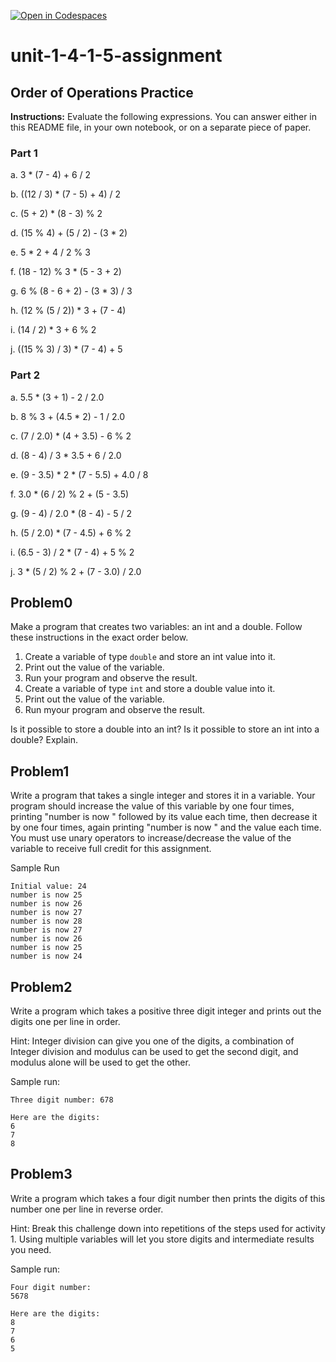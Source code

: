 [![Open in Codespaces](https://classroom.github.com/assets/launch-codespace-2972f46106e565e64193e422d61a12cf1da4916b45550586e14ef0a7c637dd04.svg)](https://classroom.github.com/open-in-codespaces?assignment_repo_id=15859851)
# unit-1-4-1-5-assignment

## Order of Operations Practice
**Instructions:** Evaluate the following expressions.  You can answer either in this README file, in your own notebook, or on a separate piece of paper.
### Part 1
a. 3 * (7 - 4) + 6 / 2

b. ((12 / 3) * (7 - 5) + 4) / 2

c. (5 + 2) * (8 - 3) % 2

d. (15 % 4) + (5 / 2) - (3 * 2)

e. 5 * 2 + 4 / 2 % 3

f. (18 - 12) % 3 * (5 - 3 + 2)

g. 6 % (8 - 6 + 2) - (3 * 3) / 3

h. (12 % (5 / 2)) * 3 + (7 - 4)

i. (14 / 2) * 3 + 6 % 2

j. ((15 % 3) / 3) * (7 - 4) + 5

### Part 2
a. 5.5 * (3 + 1) - 2 / 2.0

b. 8 % 3 + (4.5 * 2) - 1 / 2.0

c. (7 / 2.0) * (4 + 3.5) - 6 % 2

d. (8 - 4) / 3 * 3.5 + 6 / 2.0

e. (9 - 3.5) * 2 * (7 - 5.5) + 4.0 / 8

f. 3.0 * (6 / 2) % 2 + (5 - 3.5)

g. (9 - 4) / 2.0 * (8 - 4) - 5 / 2

h. (5 / 2.0) * (7 - 4.5) + 6 % 2

i. (6.5 - 3) / 2 * (7 - 4) + 5 % 2

j. 3 * (5 / 2) % 2 + (7 - 3.0) / 2.0

## Problem0
Make a program that creates two variables: an int and a double.  Follow these instructions in the exact order below.
1. Create a variable of type `double` and store an int value into it.
2. Print out the value of the variable.
3. Run your program and observe the result.
4. Create a variable of type `int` and store a double value into it.
5. Print out the value of the variable.
6. Run myour program and observe the result.

Is it possible to store a double into an int?  Is it possible to store an int into a double?  Explain.

## Problem1
Write a program that takes a single integer and stores it in a variable. Your program should increase the value of this variable by one four times, printing "number is now " followed by its value each time, then decrease it by one four times, again printing "number is now " and the value each time. You must use unary operators to increase/decrease the value of the variable to receive full credit for this assignment.

Sample Run
```
Initial value: 24
number is now 25
number is now 26
number is now 27
number is now 28
number is now 27
number is now 26
number is now 25
number is now 24
```

## Problem2
Write a program which takes a positive three digit integer and prints out the digits one per line in order.

Hint: Integer division can give you one of the digits, a combination of Integer division and modulus can be used to get the second digit, and modulus alone will be used to get the other.

Sample run:
```
Three digit number: 678

Here are the digits:
6
7
8
```

## Problem3
Write a program which takes a four digit number then prints the digits of this number one per line in reverse order.

Hint: Break this challenge down into repetitions of the steps used for activity 1. Using multiple variables will let you store digits and intermediate results you need.

Sample run:
```
Four digit number:
5678

Here are the digits:
8
7
6
5
```
